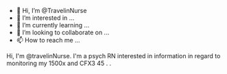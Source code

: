 - 👋 Hi, I’m @TravelinNurse
- 👀 I’m interested in ...
- 🌱 I’m currently learning ...
- 💞️ I’m looking to collaborate on ...
- 📫 How to reach me ...

<!---
TravelinNurse/TravelinNurse is a ✨ special ✨ repository because its `README.md` (this file) appears on your GitHub profile.
You can click the Preview link to take a look at your changes.
--->
Hi, I'm @travelinNurse. I'm a psych RN interested in information in regard to monitoring my 1500x and CFX3 45 . .

